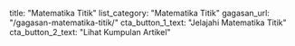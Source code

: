 title: "Matematika Titik"
list_category: "Matematika Titik"
gagasan_url: "/gagasan-matematika-titik/"
cta_button_1_text: "Jelajahi Matematika Titik"
cta_button_2_text: "Lihat Kumpulan Artikel"